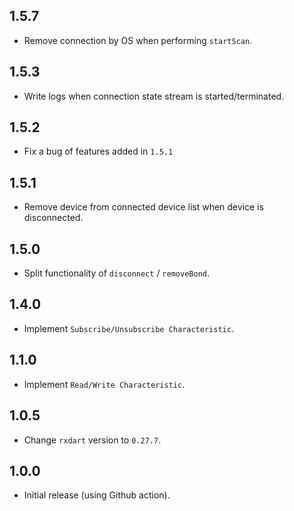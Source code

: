 ## 1.5.7
* Remove connection by OS when performing `startScan`.

## 1.5.3
* Write logs when connection state stream is started/terminated. 

## 1.5.2
* Fix a bug of features added in `1.5.1` 

## 1.5.1
* Remove device from connected device list when device is disconnected.

## 1.5.0
* Split functionality of `disconnect` / `removeBond`.

## 1.4.0
* Implement `Subscribe/Unsubscribe Characteristic`.

## 1.1.0
* Implement `Read/Write Characteristic`.

## 1.0.5
* Change `rxdart` version to `0.27.7`.

## 1.0.0
* Initial release (using Github action).